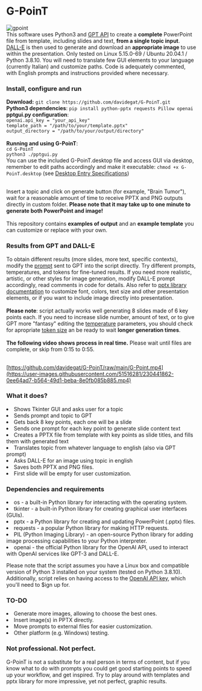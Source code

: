 # G-PoinT
![gpoint](https://user-images.githubusercontent.com/51516281/230445369-7ec377ca-d642-4dce-aebd-b1b3e2b7c6d6.png)
<br>
This software uses Python3 and <a href="https://platform.openai.com/docs/api-reference/introduction">GPT API</a> to create a <b>complete</b> PowerPoint file from template, including slides and text, <b>from a single topic input</b>. <a href="https://platform.openai.com/docs/api-reference/images">DALL-E</a> is then used to generate and download an <b>appropriate image</b> to use within the presentation. Only tested on Linux 5.15.0-69 / Ubuntu 20.04.1 / Python 3.8.10. You will need to translate few GUI elements to your language (currently Italian) and customize paths. Code is adequately commented, with English prompts and instructions provided where necessary. 

<h3>Install, configure and run</h3>
<b>Download:</b> <code>git clone https://github.com/davidegat/G-PoinT.git</code><br>
<b>Python3 dependencies</b>: <code>pip install python-pptx requests Pillow openai</code><br>
<b>pptgui.py configuration</b>:<br>
<code>openai.api_key = "your_api_key"
template_path = "/path/to/your/template.pptx"
output_directory = "/path/to/your/output/directory"</code><br><br>
<b>Running and using G-PoinT</b>:<br>
<code>cd G-PoinT</code><br>
<code>python3 ./pptgui.py</code><br>
You can use the included G-PoinT.desktop file and access GUI via desktop, remember to edit paths accordingly and make it executable: <code>chmod +x G-PoinT.desktop</code> (see <a href="https://developer-old.gnome.org/desktop-entry-spec/">Desktop Entry Specifications</a>)<br><br>

Insert a topic and click on generate button (for example, "Brain Tumor"), wait for a reasonable amount of time to receive PPTX and PNG outputs directly in custom folder. <b>Please note that it may take up to one minute to generate both PowerPoint and image!</b><br><br>
This repository contains <b>examples of output</b> and an <b>example template</b> you can customize or replace with your own.
<h3>Results from GPT and DALL-E</h3>
To obtain different results (more slides, more text, specific contexts), modify the <a href="https://help.openai.com/en/articles/6654000-best-practices-for-prompt-engineering-with-openai-api">prompt</a> sent to GPT into the script directly. Try different prompts, temperatures, and tokens for fine-tuned results. If you need more realistic, artistic, or other styles for image generation, modify DALL-E prompt accordingly, read comments in code for details. Also refer to <a href="https://python-pptx.readthedocs.io/en/latest/">pptx library documentation</a> to customize font, colors, text size and other presentation elements, or if you want to include image directly into presentation.<br><br>
<b>Please note</b>: script actually works well generating 8 slides made of 6 key points each. If you need to increase slide number, amount of text, or to give GPT more "fantasy" editing the <a href="https://platform.openai.com/docs/api-reference/completions/create#completions/create-temperature">temperature</a> parameters, you should check for apropriate <a href="https://help.openai.com/en/articles/4936856-what-are-tokens-and-how-to-count-them">token size</a> an be ready to wait <b>longer generation times</b>.<br><br>
<b>The following video shows process in real time.</b> Please wait until files are complete, or skip from 0:15 to 0:55.<br><br>

[https://github.com/davidegat/G-PoinT/raw/main/G-Point.mp4](https://user-images.githubusercontent.com/51516281/230441862-0ee64ad7-b564-49d1-beba-8e0fb085b885.mp4)

<h3>What it does?</h3>

<li>Shows Tkinter GUI and asks user for a topic
<li>Sends prompt and topic to GPT
<li>Gets back 8 key points, each one will be a slide
<li>Sends one prompt for each key point to generate slide content text
<li>Creates a PPTX file from template with key points as slide titles, and fills them with generated text
<li>Translates topic from whatever language to english (also via GPT prompt)
<li>Asks DALL-E for an image using topic in english
<li>Saves both PPTX and PNG files.
<li>First slide will be empty for user customization.


<h3>Dependencies and requirements</h3>

<li>os - a built-in Python library for interacting with the operating system.
<li>tkinter - a built-in Python library for creating graphical user interfaces (GUIs).
<li>pptx - a Python library for creating and updating PowerPoint (.pptx) files.
<li>requests - a popular Python library for making HTTP requests.
<li>PIL (Python Imaging Library) - an open-source Python library for adding image processing capabilities to your Python interpreter.
<li>openai - the official Python library for the OpenAI API, used to interact with OpenAI services like GPT-3 and DALL-E.

Please note that the script assumes you have a Linux box and compatible version of Python 3 installed on your system (tested on Python 3.8.10). Additionally, script relies on having access to the <a href="https://platform.openai.com/account/api-keys">OpenAI API key</a>, which you'll need to $ign up for.
<h3>TO-DO</h3>
<li>Generate more images, allowing to choose the best ones.
<li>Insert image(s) in PPTX directly.
<li>Move prompts to external files for easier customization.
<li>Other platform (e.g. Windows) testing.

<h3>Not professional. Not perfect.</h3>
G-PoinT is not a substitute for a real person in terms of content, but if you know what to do with prompts you could get good starting points to speed up your workflow, and get inspired. Try to play around with templates and pptx library for more impressive, yet not perfect, graphic results.
